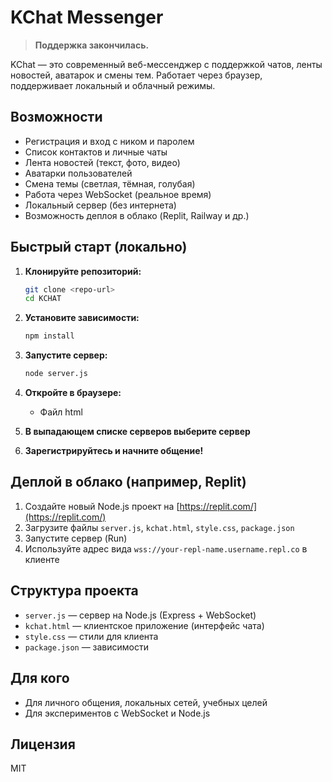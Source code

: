 # KChat Messenger

> **Поддержка закончилась.**

KChat — это современный веб-мессенджер с поддержкой чатов, ленты новостей, аватарок и смены тем. Работает через браузер, поддерживает локальный и облачный режимы.

## Возможности

- Регистрация и вход с ником и паролем
- Список контактов и личные чаты
- Лента новостей (текст, фото, видео)
- Аватарки пользователей
- Смена темы (светлая, тёмная, голубая)
- Работа через WebSocket (реальное время)
- Локальный сервер (без интернета)
- Возможность деплоя в облако (Replit, Railway и др.)

## Быстрый старт (локально)

1. **Клонируйте репозиторий:**
   ```bash
   git clone <repo-url>
   cd KCHAT
   ```
2. **Установите зависимости:**
   ```bash
   npm install
   ```
3. **Запустите сервер:**
   ```bash
   node server.js
   ```
4. **Откройте в браузере:**
   - Файл html

5. **В выпадающем списке серверов выберите сервер**

6. **Зарегистрируйтесь и начните общение!**

## Деплой в облако (например, Replit)

1. Создайте новый Node.js проект на [https://replit.com/](https://replit.com/)
2. Загрузите файлы `server.js`, `kchat.html`, `style.css`, `package.json`
3. Запустите сервер (Run)
4. Используйте адрес вида `wss://your-repl-name.username.repl.co` в клиенте

## Структура проекта

- `server.js` — сервер на Node.js (Express + WebSocket)
- `kchat.html` — клиентское приложение (интерфейс чата)
- `style.css` — стили для клиента
- `package.json` — зависимости

## Для кого

- Для личного общения, локальных сетей, учебных целей
- Для экспериментов с WebSocket и Node.js

## Лицензия

MIT 
